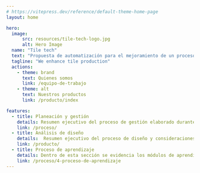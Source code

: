 ```yaml
---
# https://vitepress.dev/reference/default-theme-home-page
layout: home

hero:
  image:
      src: resources/tile-tech-logo.jpg
      alt: Hero Image
  name: "Tile tech"
  text: "Propuesta de automatización para el mejoramiento de un proceso de producción cerámica"
  tagline: "We enhance tile production"
  actions:
    - theme: brand
      text: Quienes somos
      link: /equipo-de-trabajo
    - theme: alt
      text: Nuestros productos
      link: /producto/index

features:
  - title: Planeación y gestión
    details: Resumen ejecutivo del proceso de gestión elaborado durante el desarrollo del proyecto
    link: /proceso/
  - title: Análisis de diseño
    details:  Resumen ejecutivo del proceso de diseño y consideraciones tomadas para la elaboración de la propuesta 
    link: /producto/
  - title: Proceso de aprendizaje
    details: Dentro de esta sección se evidencia los módulos de aprendizaje de las habilidades desarrolladas durante este proyecto
    link: /proceso/4-proceso-de-aprendizaje
---
```


